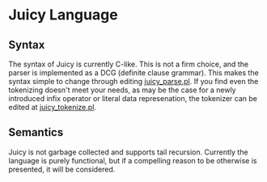 # Juicy Language
## Syntax
The syntax of Juicy is currently C-like. This is not a firm choice, and the parser is implemented as a DCG (definite clause grammar). This makes the syntax simple to change through editing [juicy_parse.pl](/juicy_parse.pl). If you find even the tokenizing doesn't meet your needs, as may be the case for a newly introduced infix operator or literal data represenation, the tokenizer can be edited at [juicy_tokenize.pl](/juicy_tokenize.pl).

## Semantics
Juicy is not garbage collected and supports tail recursion. Currently the language is purely functional, but if a compelling reason to be otherwise is presented, it will be considered.

